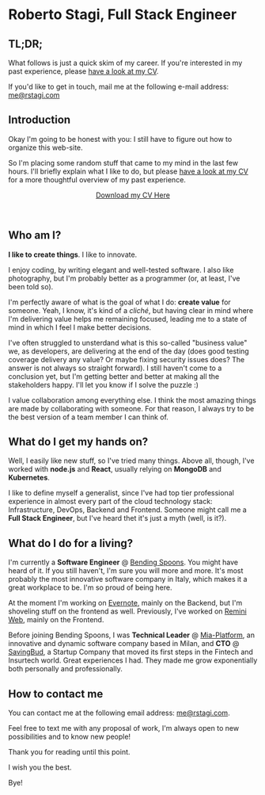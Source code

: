 # Roberto Stagi, Full Stack Engineer

## TL;DR;

What follows is just a quick skim of my career. If you're interested in my past experience, please [have a look at my CV](cv_StagiRoberto.pdf).

If you'd like to get in touch, mail me at the following e-mail address: [me@rstagi.com](mailto:me@rstagi.com)

## Introduction

Okay I'm going to be honest with you: I still have to figure out how to organize this web-site.

So I'm placing some random stuff that came to my mind in the last few hours.
I'll briefly explain what I like to do, but please [have a look at my CV](cv_StagiRoberto.pdf) for a more thoughtful overview of my past experience.

<p style="text-align: center"><a href="cv_StagiRoberto.pdf" download>Download my CV Here</a></p>
<br>

## Who am I?
**I like to create things**. I like to innovate.

I enjoy coding, by writing elegant and well-tested software.
I also like photography, but I'm probably better as a programmer (or, at least, I've been told so).

I'm perfectly aware of what is the goal of what I do: **create value** for someone.
Yeah, I know, it's kind of a *cliché*, but having clear in mind where I'm delivering value helps me remaining focused, leading me to a state of mind in which I feel I make better decisions.

I've often struggled to unsterdand what is this so-called "business value" we, as developers, are delivering at the end of the day (does good testing coverage delivery any value? Or maybe fixing security issues does? The answer is not always so straight forward).
I still haven't come to a conclusion yet, but I'm getting better and better at making all the stakeholders happy. I'll let you know if I solve the puzzle :)

I value collaboration among everything else. I think the most amazing things are made by collaborating with someone.
For that reason, I always try to be the best version of a team member I can think of.

## What do I get my hands on?
Well, I easily like new stuff, so I've tried many things.
Above all, though, I've worked with **node.js** and **React**, usually relying on **MongoDB** and **Kubernetes**.

I like to define myself a generalist, since I've had top tier professional experience in almost every part of the cloud technology stack: Infrastructure, DevOps, Backend and Frontend. Someone might call me a **Full Stack Engineer**, but I've heard thet it's just a myth (well, is it?).

## What do I do for a living?
I'm currently a **Software Engineer** @ [Bending Spoons](https://bendingspoons.com/). You might have heard of it. If you still haven't, I'm sure you will more and more.
It's most probably the most innovative software company in Italy, which makes it a great workplace to be. I'm so proud of being here.

At the moment I'm working on [Evernote](https://www.evernote.com), mainly on the Backend, but I'm shoveling stuff on the frontend as well. Previously, I've worked on [Remini Web](https://app.remini.ai/), mainly on the Frontend.

Before joining Bending Spoons, I was **Technical Leader** @ [Mia-Platform](https://mia-platform.eu), an innovative and dynamic software company based in Milan, and **CTO** @ [SavingBud](https://www.savingbud.com), a Startup Company that moved its first steps in the Fintech and Insurtech world. Great experiences I had. They made me grow exponentially both personally and professionally.

## How to contact me
You can contact me at the following email address: [me@rstagi.com](mailto:me@rstagi.com).

Feel free to text me with any proposal of work, I'm always open to new possibilities and to know new people!


Thank you for reading until this point.

I wish you the best.

Bye!
